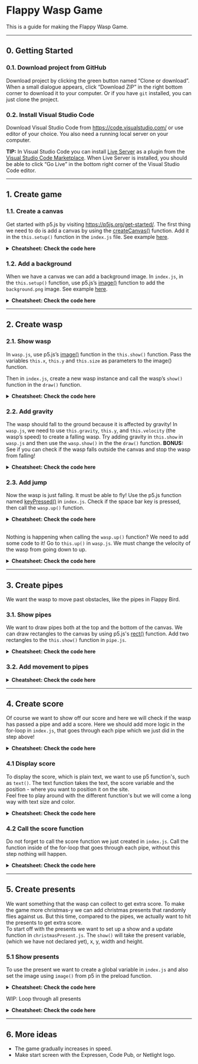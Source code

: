 # Flappy Wasp Game

This is a guide for making the Flappy Wasp Game.

---


## 0. **Getting Started**

### 0.1. **Download project from GitHub**
Download project by clicking the green button named “Clone or download”. When a small dialogue appears, click “Download ZIP” in the right bottom corner to download it to your computer. Or if you have `git` installed, you can just clone the project.

### 0.2. **Install Visual Studio Code**
Download Visual Studio Code from https://code.visualstudio.com/ or use editor of your choice. You also need a running local server on your computer.

**TIP:** In Visual Studio Code you can install [Live Server](https://marketplace.visualstudio.com/items?itemName=ritwickdey.LiveServer) as a plugin from the [Visual Studio Code Marketplace](https://marketplace.visualstudio.com/). When Live Server is installed, you should be able to click “Go Live” in the bottom right corner of the Visual Studio Code editor.

---


## 1. **Create game**

### 1.1. **Create a canvas**
Get started with p5.js by visiting https://p5js.org/get-started/. The first thing we need to do is add a canvas by using the [createCanvas()](https://p5js.org/reference/#/p5/createCanvas) function. Add it in the `this.setup()` function in the `index.js` file. See example [here](https://p5js.org/reference/#/p5/createCanvas).

<details>
<summary><b>Cheatsheet: Check the code here</b></summary>

<h4>index.js</h4><pre>
function setup() {
  <b>createCanvas(400, 600);</b>
}</pre>

</details>

### 1.2. **Add a background**
When we have a canvas we can add a background image. In `index.js`, in the `this.setup()` function, use p5.js’s [image()](https://p5js.org/reference/#/p5/image) function to add the `background.png` image. See example [here](https://p5js.org/reference/#/p5/image). 

<details>
<summary><b>Cheatsheet: Check the code here</b></summary>

<h4>index.js</h4><pre>
function preload() {
  <b>backgroundImg = loadImage("images/background.png");</b>
}
function draw() {
  <b>image(backgroundImg, 0, 0, 400, 600);</b>
}</pre>

</details>

---


## 2. **Create wasp**


### 2.1. **Show wasp**
In `wasp.js`, use p5.js’s [image()](https://p5js.org/reference/#/p5/image) function in the `this.show()` function. Pass the variables `this.x`, `this.y` and `this.size` as parameters to the image() function.

Then in `index.js`, create a new wasp instance and call the wasp’s `show()` function in the `draw()` function.

<details>
<summary><b>Cheatsheet: Check the code here</b></summary>

<h4>index.js</h4><pre>
function preload() {
  backgroundImg = loadImage("background.png");
  <b>waspImg = loadImage("wasp.png");</b>
}<br>
function startGame() {
  <b>wasp = new Wasp();</b>
}<br>
function draw() {
  <b>wasp.update();</b>
  <b>wasp.show();</b>
}</pre>

<h4>wasp.js</h4><pre>
this.show = function() {
  <b>image(waspImg, this.x - 16, this.y - 16, 32, 32);</b>
}</pre>

</details>


### 2.2. **Add gravity**
The wasp should fall to the ground because it is affected by gravity! In `wasp.js`, we need to use `this.gravity`, `this.y`, and `this.velocity` (the wasp’s speed) to create a falling wasp. Try adding gravity in `this.show` in `wasp.js` and then use the `wasp.show()` in the the `draw()` function. **BONUS:** See if you can check if the wasp falls outside the canvas and stop the wasp from falling!

<details>
<summary><b>Cheatsheet: Check the code here</b></summary>

<h4>wasp.js</h4><pre>
this.update = function() {
  <b>this.velocity += this.gravity;</b>
  <b>this.velocity += 0.2;</b>
  <b>this.y += this.velocity;</b>
}</pre>

</details>


### 2.3. **Add jump**
Now the wasp is just falling. It must be able to fly! Use the p5.js function named [keyPressed()](https://p5js.org/reference/#/p5/keyPressed) in `index.js`. Check if the space bar key is pressed, then call the `wasp.up()` function.

<details>
<summary><b>Cheatsheet: Check the code here</b></summary>
<h4>index.js</h4><pre>
function keyPressed() {
  <b>if (key === " ") {
    wasp.up();
  }</b>
}</pre>
</details><br>

Nothing is happening when calling the `wasp.up()` function? We need to add some code to it! Go to `this.up()` in `wasp.js`. We must change the velocity of the wasp from going down to up.

<details>
<summary><b>Cheatsheet: Check the code here</b></summary>
<h4>wasp.js</h4><pre>
this.up = function() {
  <b>this.velocity += this.lift;</b>
}</pre>
</details>

---


## 3. **Create pipes**
We want the wasp to move past obstacles, like the pipes in Flappy Bird.

### 3.1. **Show pipes**
We want to draw pipes both at the top and the bottom of the canvas. We can draw rectangles to the canvas by using p5.js's [rect()](https://p5js.org/reference/#/p5/rect) function. Add two rectangles to the `this.show()` function in `pipe.js`. 

<details>
<summary><b>Cheatsheet: Check the code here</b></summary>

<h4>pipe.js</h4><pre>
this.show = function() {
  <b>fill(121, 85, 72);</b>
  <b>rect(this.x, 0, this.width, this.topPipeHeight);</b>
  <b>rect(this.x, CANVAS_HEIGHT - this.bottomPipeHeight, this.width, this.bottomPipeHeight);</b>
}</pre>

<h4>index.js</h4><pre>
function startGame() {
  <b>pipes = [];</b>
  <b>pipes.push(new Pipe());</b>
}<br>
function draw() {
  <b>pipe.show();</b>
}</pre>
</details>


### 3.2. **Add movement to pipes**

<details>
<summary><b>Cheatsheet: Check the code here</b></summary>
<h4>pipe.js</h4><pre>
this.update = function() {
  <b>this.x -= this.speed;</b>
}</pre>
</details>

---


## 4. **Create score**
Of course we want to show off our score and here we will check if the wasp has passed a pipe and add a score.
Here we should add more logic in the for-loop in `index.js`, that goes through each pipe which we just did in the step above!

<details>
<summary><b>Cheatsheet: Check the code here</b></summary>
<h4>index.js</h4><pre>
  <b>if (pipes[i].pass(wasp)) {</b>
    <b>score++;</b>
  <b>}</pre></b>
</details>

### 4.1 **Display score**
To display the score, which is plain text, we want to use p5 function's, such as `text()`. The text function takes the text, the score variable and the position - where you want to position it on the site. <br> Feel free to play around with the different function's but we will come a long way with text size and color.

<details>
<summary><b>Cheatsheet: Check the code here</b></summary>

<h4>index.js</h4><pre>
function showScores() {
  <b>fill(000);</b>
  <b>textSize(32);</b>
  <b>text("Score: " + score, 1, 32);</b>
}</pre>

</details>

### 4.2 **Call the score function**
Do not forget to call the score function we just created in `index.js`. Call the function inside of the for-loop that goes through each pipe, without this step nothing will happen.

<details>
<summary><b>Cheatsheet: Check the code here</b></summary>

<h4>index.js</h4><pre>
<b>showScores();</pre></b>

</details>

---


## 5. **Create presents**
We want something that the wasp can collect to get extra score. To make the game more christmas-y we can add christmas presents that randomly flies against us. But this time, compared to the pipes, we actually want to hit the presents to get extra score.
<br>
To start off with the presents we want to set up a show and a update function in `christmasPresent.js`. The `show()` will take the present variable, (which we have not declared yet), x, y, width and height.

### 5.1 **Show presents**
To use the present we want to create a global variable in `index.js` and also set the image using `image()` from p5 in the preload function. 


<details>
<summary><b>Cheatsheet: Check the code here</b></summary>

<h4>index.js</h4><pre>
<b>let presentImg;</b>
<b>presentImg = loadImage('present.png');</pre></b>

</details>


WIP: Loop through all presents 
<details>
<summary><b>Cheatsheet: Check the code here</b></summary>

<h4>index.js</h4><pre>
<b>for (let i = presents.length-1; i >= 0; i--) {</b>
<b> presents[i].show();</b>
<b> presents[i].update();</b>
<b> if (presents[i].hits(wasp)) {</b>
<b>   score += 3;</b>
<b>   presents.splice(i, 1);</b>
<b> }</b>
<b>}</b>
<b>reset() {</b>
<b> presents = [];</b>
<b> presents.push(new christmasPresent());</b>
<b>}</pre></b>

</details>

---


## 6. **More ideas**
- The game gradually increases in speed.
- Make start screen with the Expressen, Code Pub, or Netlight logo.



